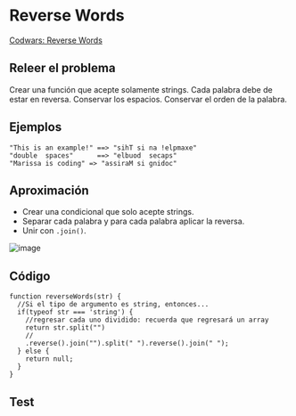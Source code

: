 # Reverse Words

[Codwars: Reverse Words](https://www.codewars.com/kata/5259b20d6021e9e14c0010d4/train/javascript)

## Releer el problema

Crear una función que acepte solamente strings. Cada palabra debe de estar en reversa. Conservar los espacios. Conservar el orden de la palabra. 

## Ejemplos

```
"This is an example!" ==> "sihT si na !elpmaxe"
"double  spaces"      ==> "elbuod  secaps"
"Marissa is coding" => "assiraM si gnidoc"
```

## Aproximación 

- Crear una condicional que solo acepte strings. 
- Separar cada palabra y para cada palabra aplicar la reversa. 
- Unir con `.join()`.

![image](https://user-images.githubusercontent.com/113146161/235463120-23bf81b4-622c-4720-be08-36ed01f08995.png)


## Código

```
function reverseWords(str) {
  //Si el tipo de argumento es string, entonces...
  if(typeof str === 'string') {
    //regresar cada uno dividido: recuerda que regresará un array
    return str.split("")
    //
    .reverse().join("").split(" ").reverse().join(" ");
  } else {
    return null;
  }
}
```

## Test
